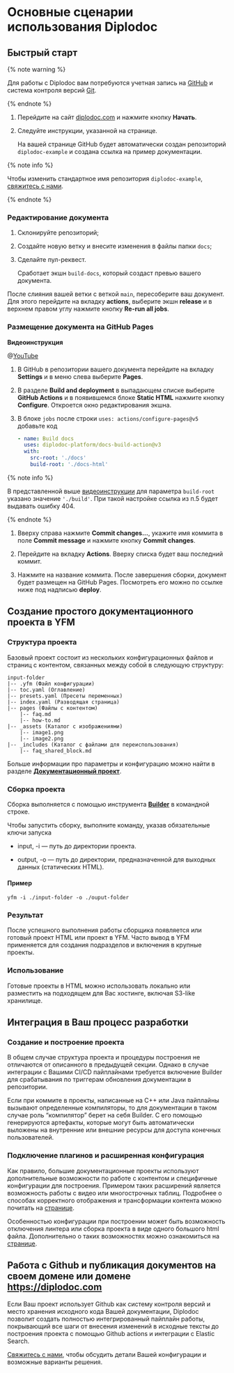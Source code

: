 
# Основные сценарии использования Diplodoc

## Быстрый старт


{% note warning %}

Для работы с Diplodoc вам потребуются учетная запись на [GitHub](https://github.com/) и система контроля версий [Git](https://git-scm.com/downloads).

{% endnote %}


1. Перейдите на сайт [diplodoc.com](https://diplodoc.com/) и нажмите кнопку **Начать**.

2. Следуйте инструкции, указанной на странице. 

    <!-- Подробно описать инструкцию не получается, т. к. не смог заново инициировать процесс создания нового репозитория. -->

    На вашей странице GitHub будет автоматически создан репозиторий `diplodoc-example` и создана ссылка на пример документации.


{% note info %}

Чтобы изменить стандартное имя репозитория `diplodoc-example`, [свяжитесь с нами](https://diplodoc.com/#contact).

{% endnote %}


### Редактирование документа

1. Склонируйте репозиторий;

1. Cоздайте новую ветку и внесите изменения в файлы папки `docs`;

1. Сделайте пул-реквест.

   Сработает экшн `build-docs`, который создаст превью вашего документа. 

   <!-- Где посмотреть превью ПР? -->

После слияния вашей ветки с веткой `main`, пересоберите ваш документ. Для этого перейдите на вкладку **actions**, выберите экшн **release** и в верхнем правом углу нажмите кнопку  **Re-run all jobs**.

<!-- Этот раздел требует уточнения. Документ должен быть доступен по ссылке `<имя_пользователя_на_гитхабе>--viewer.diplodoc.com/en/`>, но такая ссылка не работает. -->

### Размещение документа на GitHub Pages

**Видеоинструкция**

@[YouTube](https://youtu.be/6j4egX9eY9I?t=7123)

1. В GitHub в репозитории вашего документа перейдите на вкладку **Settings**  и в меню слева выберите **Pages**.

1. В разделе **Build and deployment** в выпадающем списке выберите **GitHub Actions** и в появившемся блоке **Static HTML** нажмите кнопку **Configure**.  Откроется окно редактирования экшна.

1. В блоке `jobs` после строки `uses: actions/configure-pages@v5` добавьте код

    ```yaml
    - name: Build docs
      uses: diplodoc-platform/docs-build-action@v3
      with:
        src-root: './docs'
        build-root: './docs-html'
    ```


{% note info %}

В представленной выше [видеоинструкции](https://youtu.be/6j4egX9eY9I?t=7123) для параметра `build-root` указано значение `'./build'`. При такой настройке ссылка из п.5 будет выдавать ошибку 404.

{% endnote %}


1. Вверху справа нажмите **Commit changes...**, укажите имя коммита в поле **Commit message** и нажмите кнопку **Commit changes**.

1. Перейдите на вкладку **Actions**. Вверху списка будет ваш последний коммит. 

1. Нажмите на название коммита. После завершения сборки, документ будет размещен на GitHub Pages. Посмотреть его можно по ссылке ниже под надписью **deploy**.

## Создание простого документационного проекта в YFM 

### Структура проекта
Базовый проект состоит из нескольких конфигурационных файлов и страниц с контентом, связанных между собой в следующую структуру: 


```
input-folder
|-- .yfm (Файл конфигурации)
|-- toc.yaml (Оглавление)
|-- presets.yaml (Пресеты переменных)
|-- index.yaml (Разводящая страница)
|-- pages (Файлы с контентом)
    |-- faq.md
    |-- how-to.md
|-- _assets (Каталог с изображениями)
    |-- image1.png
    |-- image2.png
|-- _includes (Каталог с файлами для переиспользования)
    |-- faq_shared_block.md
```

Больше информации про параметры и конфигурацию можно найти в разделе [**Документационный проект**](./project/index.md). 

### Сборка проекта 

Сборка выполняется с помощью инструмента [**Builder**](tools/docs/index.md) в командной строке.

Чтобы запустить сборку, выполните команду, указав обязательные ключи запуска


-  input, -i — путь до директории проекта.


- output, -o — путь до директории, предназначенной для выходных данных (статических HTML).


#### Пример
```
yfm -i ./input-folder -o ./ouput-folder
```


### Результат 
После успешного выполнения работы сборщика появляется или готовый проект HTML или проект в YFM.
Часто вывод в YFM применяется для создания подразделов и включения в крупные проекты. 



### Использование 
Готовые проекты в HTML можно использовать локально или разместить на подходящем для Вас хостинге, включая S3-like хранилище.



## Интеграция в Ваш процесс разработки  
### Создание и построение проекта 

В общем случае структура проекта и процедуры построения не отличаются от описанного в предыдущей секции. 
Однако в случае интеграции с Вашими СI/CD пайплайнами требуется включение Builder для срабатывания по триггерам обновления документации в репозитории. 

Если при коммите в проекты, написанные на С++ или Java пайплайны вызывают определенные компиляторы, то для документации в таком случае 
роль “компилятор” берет на себя Builder. C его помощью генерируются артефакты, которые могут быть автоматически выложены на 
внутренние или внешние ресурсы для доступа конечных пользователей. 

### Подключение плагинов и расширенная конфигурация
Как правило, большие документационные проекты используют дополнительные возможности по работе с контентом и специфичные конфигурации для построения. 
Примером таких расширений является возможность работы с видео или многострочных таблиц.
Подробнее о способах корректного отображения и трансформации контента можно почитать на [странице](./plugins/index.md).

Особенностью конфигурации при построении может быть возможность отключения линтера или сборка проекта в виде одного большого html файла.
Дополнительно о таких возможностях можно ознакомиться на [странице](./tools/transform/settings.md).



## Работа с Github и публикация документов на своем домене или домене https://diplodoc.com 

Если Ваш проект использует Github как систему контроля версий и место хранения исходного кода Вашей документации, Diplodoc позволит создать полностью интегрированный пайплайн работы, покрывающий все шаги от внесения изменений в исходные тексты до построения проекта с помощью Github actions и интеграции с Elastic Search. 

[Свяжитесь с нами](https://diplodoc.com/#contact), чтобы обсудить детали Вашей конфигурации и возможные варианты решения.
